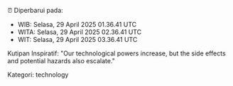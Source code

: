 ⏰ Diperbarui pada:
- WIB: Selasa, 29 April 2025 01.36.41 UTC
- WITA: Selasa, 29 April 2025 02.36.41 UTC
- WIT: Selasa, 29 April 2025 03.36.41 UTC

Kutipan Inspiratif:
"Our technological powers increase, but the side effects and potential hazards also escalate."


Kategori: technology


